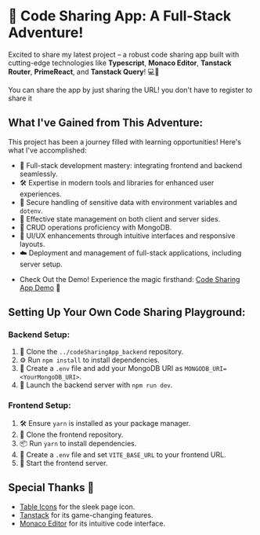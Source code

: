 # 🚀 Code Sharing App: A Full-Stack Adventure! 

Excited to share my latest project – a robust code sharing app built with cutting-edge technologies like **Typescript**, **Monaco Editor**, **Tanstack Router**, **PrimeReact**, and **Tanstack Query**! 💻🎨

You can share the app by just sharing the URL! you don't have to register to share it

## What I've Gained from This Adventure:

This project has been a journey filled with learning opportunities! Here's what I've accomplished:

- 🔄 Full-stack development mastery: integrating frontend and backend seamlessly.
- 🛠 Expertise in modern tools and libraries for enhanced user experiences.
- 🔐 Secure handling of sensitive data with environment variables and `dotenv`.
- 📡 Effective state management on both client and server sides.
- 💼 CRUD operations proficiency with MongoDB.
- 🎨 UI/UX enhancements through intuitive interfaces and responsive layouts.
- ☁️ Deployment and management of full-stack applications, including server setup.

* Check Out the Demo! Experience the magic firsthand: [Code Sharing App Demo](https://code-sharing-jnunez.vercel.app/) 🌟

## Setting Up Your Own Code Sharing Playground:

### Backend Setup:
1. 🔄 Clone the `../codeSharingApp_backend` repository.
2. ⚙️ Run `npm install` to install dependencies.
3. 🔐 Create a `.env` file and add your MongoDB URI as `MONGODB_URI=<YourMongoDB_URI>`.
4. 🚀 Launch the backend server with `npm run dev`.

### Frontend Setup:
1. 🛠 Ensure `yarn` is installed as your package manager.
2. 🔄 Clone the frontend repository.
3. 📦 Run `yarn` to install dependencies.
4. 🔑 Create a `.env` file and set `VITE_BASE_URL` to your frontend URL.
5. 🚀 Start the frontend server.


## Special Thanks 🙏

- [Table Icons](https://tabler.io/icons) for the sleek page icon.
- [Tanstack](https://tanstack.com/) for its game-changing features.
- [Monaco Editor](https://microsoft.github.io/monaco-editor/) for its intuitive code interface.
